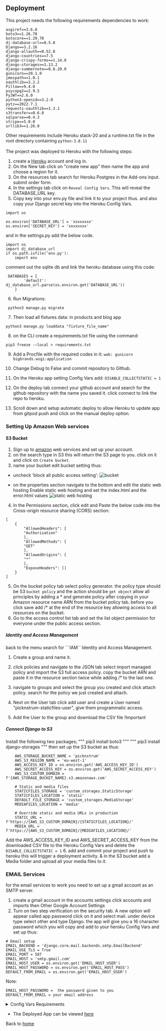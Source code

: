 ## Deployment
This project needs the following requirements dependencies to work:
```
asgiref==3.6.0
boto3==1.26.70
botocore==1.29.70
dj-database-url==0.5.0
Django==3.2.16
django-allauth==0.52.0
django-countries==7.5
django-crispy-forms==1.14.0
django-storages==1.13.2
django-summernote==0.8.20.0
gunicorn==20.1.0
jmespath==1.0.1
oauthlib==3.2.2
Pillow==9.4.0
psycopg2==2.9.5
PyJWT==2.6.0
python3-openid==3.2.0
pytz==2022.7.1
requests-oauthlib==1.3.1
s3transfer==0.6.0
sqlparse==0.4.3
stripe==5.0.0
urllib3==1.26.0
```
Other requirements include Heroku stack-20 and a runtime.txt file in the root directory containing ```python-3.8.11```
<br><br>
The project was deployed to Heroku with the following steps:

1. create a  [Heroku](https://devcenter.heroku.com/) account and log in.
1. On the New tab click on "create new app" then name the app and choose a region for it.
1. On the resources tab search for Heroku Postgres in the Add-ons input. submit order form.
1. In the settings tab click on ```Reveal Config Vars```. This will reveal the DATABASE_URL key.
1. Copy key into your env.py file and link it to your project thus. and also copy your Django secret key into the Heroku Config Vars.
```
import os

os.environ['DATABASE_URL'] = 'xxxxxxxx'
os.environ['SECRET_KEY'] = 'xxxxxxxx'
```
and in the settings.py add the below code.
```
import os
import dj_database_url
if os.path.isfile('env.py'):
    import env
```
comment out the sqlite db and link the heroku database using this code:
```
 DATABASES = {
        'default': dj_database_url.parse(os.environ.get('DATABASE_URL'))
    }
```
6. Run Migrations:
```
 python3 manage.py migrate
 ```
7. Then load all fixtures data:
 in products and blog app
 ```
 python3 manage.py loaddata "fixture_file_name"
 ```
8. on the CLI create a requirements.txt file using the command:
 ```
 pip3 freeze -–local > requirements.txt
 ```
9.	Add a Procfile with the required codes in it: ```web: gunicorn bigbrands.wsgi:application```
10.	Change Debug to False and commit repository to Github.

11. On the Heroku app setting Config Vars add: ```DISABLE_COLLECTSTATIC = 1```
12. On the deploy tab connect your github account and search for the github repository with the name you saved it. click connect to link the repo to heroku.
10. Scroll down and setup automatic deploy to allow Heroku to update app from gitpod push and click on the manual deploy option.

### Setting Up Amazon Web services
#### S3 Bucket
1. Sign up to [amazon](https://aws.amazon.com/) web services and set up your account.
1. on the search type in S3 this will return the S3 page to you. click on it and click on ```Create bucket```.
1. name your bucket edit bucket setting thus:
* uncheck 'block all public access setting':
![bucket](readme_imgs/bucket.png)

* on the properties section navigate to the bottom and edit the static web hosting
Enable static web hosting and set the index.html and the error.html values
![static web hosting](readme_imgs/static-aws)

4. In the Permissions section, click edit and Paste the below code into the Cross-origin resource sharing (CORS) section:
```
[
    {
        "AllowedHeaders": [
        "Authorization"
        ],
        "AllowedMethods": [
        "GET"
        ],
        "AllowedOrigins": [
        "*"
        ],
        "ExposeHeaders": []
    }
]

```
5. On the bucket policy tab select policy generator. the policy type should be S3 ```bucket policy``` and the action should be ```get object```
allow all principles by adding a * and generate policy after copying in your Amazon resource name ARN from the bucket policy tab. before you click save add /* at the end of the resource key allowing access to all resources on the bucket.
6. Go to the access control list tab and set the list object permission for everyone under the public access section.

##### Identity and Access Management
back to the menu search for ```IAM`` Identity and Access Management.
1. Create a group and name it.
2. click policies and navigate to the JSON tab select import managed policy and import the S3 full access policy. copy the bucket ARN and paste it in the resource section twice while adding /* to the last one.
3. navigate to groups and select the group you created and click attach policy. search for the policy we just created and attach.

4. Next on the User tab click add user and  create a User named "picknstrum-staticfiles-user", give them programmatic access.
5.  Add the User to the group and download the CSV file !Important


##### Connect Django to S3
Install the following two packages;
"""
pip3 install boto3
"""
"""
pip3 install django-storages
"""
then set up the S3 bucket as thus:
```
    AWS_STORAGE_BUCKET_NAME = 'picknstrum'
    AWS_S3_REGION_NAME = 'eu-west-1'
    AWS_ACCESS_KEY_ID = os.environ.get('AWS_ACCESS_KEY_ID')
    AWS_SECRET_ACCESS_KEY = os.environ.get('AWS_SECRET_ACCESS_KEY')
    AWS_S3_CUSTOM_DOMAIN = f'{AWS_STORAGE_BUCKET_NAME}.s3.amazonaws.com'

    # Static and media files
    STATICFILES_STORAGE = 'custom_storages.StaticStorage'
    STATICFILES_LOCATION = 'static'
    DEFAULT_FILE_STORAGE = 'custom_storages.MediaStorage'
    MEDIAFILES_LOCATION = 'media'

    # Override static and media URLs in production
    STATIC_URL = f'https://{AWS_S3_CUSTOM_DOMAIN}/{STATICFILES_LOCATION}/'
    MEDIA_URL = f'https://{AWS_S3_CUSTOM_DOMAIN}/{MEDIAFILES_LOCATION}/'
```
Add the AWS_ACCESS_KEY_ID and AWS_SECRET_ACCESS_KEY from the downloaded CSV file to the Heroku Config Vars and delete the ```DISABLE_COLLECTSTATIC = 1```
6. add and commit your project and push to heroku this will trigger a deployment activity.
& in the S3 bucket add a Media folder and upload all your media files to it.

### EMAIL Services
for the email services to work you need to set up a gmail account as an SMTP server.
1. create a gmail account in the accounts settings click accounts and imports then  Other Google Account Settings
1. Turn on two step verification on the security tab.
A new option will appear called app password click on it and select mail. under device type select other and type Django. the app will give you a 16 character password which you will copy and add to your heroku Config Vars and set up thus:
```
# Email setup
EMAIL_BACKEND = 'django.core.mail.backends.smtp.EmailBackend'
EMAIL_USE_TLS = True
EMAIL_PORT = 587
EMAIL_HOST = 'smtp.gmail.com'
EMAIL_HOST_USER = os.environ.get('EMAIL_HOST_USER')
EMAIL_HOST_PASSWORD = os.environ.get('EMAIL_HOST_PASS')
DEFAULT_FROM_EMAIL = os.environ.get('EMAIL_HOST_USER')
```
Note:
```
EMAIL_HOST_PASSWORD =  the password given to you
DEFAULT_FROM_EMAIL = your email address
```
<details>
<summary>Config Vars Requirements</summary>
<br>Config Vars Items

![config var requirements](readme_imgs/config-vars.png)
</details>

* The Deployed App can be viewed [here](https://big-brands.herokuapp.com/)



Back to [home](README.md)